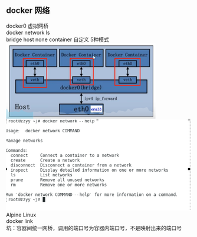 ## docker 网络
docker0 虚拟网桥  
docker network ls  
bridge host none container 自定义 5种模式  
![图片](../_images/docker-network1.png)
![图片](../_images/docker-network2.png)
Alpine Linux  
docker link  
坑：容器间统一网桥，调用的端口号为容器内端口号，不是映射出来的端口号  
